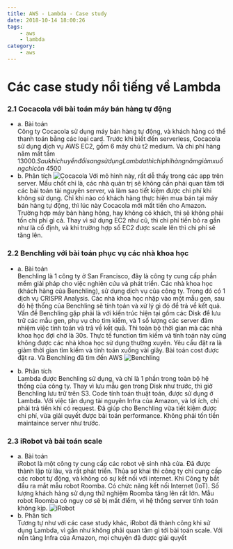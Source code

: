 ```yaml
---
title: AWS - Lambda - Case study
date: 2018-10-14 18:00:26
tags:
    - aws
    - lambda
category: 
    - aws
---
```


# Các case study nổi tiếng về Lambda
### 2.1 Cocacola với bài toán máy bán hàng tự động
- a. Bài toán   
Công ty Cocacola sử dụng máy bán hàng tự động, và khách hàng có thể thanh toán bằng các loại card.
Trước khi biết đến serverless, Cocacola sử dụng dịch vụ AWS EC2, gồm 6 máy chủ t2 medium. 
Và chi phí hàng năm mất tầm $13000. 
Sau khi chuyển đổi sang sử dụng Lambda thì chi phí hàng năm giảm xuống chỉ còn ~$4500
- b. Phân tích
![Cocacola](https://dashbird.io/images/blog/2018-07-04/coca-cola-serverless-setup.jpg)
Với mô hình này, rất dễ thấy trong các app trên server.
Mấu chốt chỉ là, các nhà quản trị sẽ không cần phải quan tâm tới các bài toán tài nguyên server, 
và làm sao tiết kiệm được chi phí khi không sử dụng.
Chỉ khi nào có khách hàng thực hiện mua bán tại máy bán hàng tự động, thì lúc này Cocacola mới mất tiền cho Amazon.
Trường hợp máy bàn hàng hỏng, hay không có khách, thì sẽ không phải tốn chi phí gì cả.
Thay vì sử dụng EC2 như cũ, thì chi phí tiền bỏ ra gần như là cố định, và khi trường hợp số EC2 được scale lên thì chi phí sẽ tăng lên.

### 2.2 Benchling với bài toán phục vụ các nhà khoa học
- a. Bài toán   
Benchling là 1 công ty ở San Francisco, đây là công ty cung cấp phần mềm giải pháp cho việc nghiên cứu và phát triển.
Các nhà khoa học (khách hàng của Benchling), sử dụng dịch vụ của công ty. 
Trong đó có 1 dịch vụ CRISPR Analysis. Các nhà khoa học nhập vào một mẫu gen, sau đó hệ thống của Benchling sẽ tính toán và xử lý gì đó để trả về kết quả.
Vấn đề Benchling gặp phải là với kiến trúc hiện tại gồm các Disk để lưu trữ các mẫu gen, phụ vụ cho tìm kiếm, và 1 số lượng các server đảm nhiệm việc tính toán và trả về kết quả.
Thì toàn bộ thời gian mà các nhà khoa học đợi chờ là 30s. 
Thực tế function tìm kiếm và tính toán này cũng không được các nhà khoa học sử dụng thường xuyên.
Yêu cầu đặt ra là giảm thời gian tìm kiếm và tính toán xuống vài giây. 
Bài toán cost được đặt ra. Và Benchling đã tìm đến AWS 
![Benchling](https://d1.awsstatic.com/case-studies/Benchling_architecture.945030da5d79e92d3d4da65a9c3ffb5af4fdbc79.jpg)

- b. Phân tích  
Lambda được Benchling sử dụng, và chỉ là 1 phần trong toàn bộ hệ thống của công ty.
Thay vì lưu mẫu gen trong Disk như trước, thì giờ Benchling lưu trữ trên S3.
Code tính toán thuật toán, được sử dụng ở Lambda.
Với việc tận dụng tài nguyên Infra của Amazon, và lợi ích, chỉ phải trả tiền khi có request. Đã giúp cho Benchling vừa tiết kiệm được chi phí, vừa giải quyết được bài toán performance.
Không phải tốn tiền maintaince server như trước.
### 2.3 iRobot và bài toán scale
- a. Bài toán   
iRobot là một công ty cung cấp các robot vệ sinh nhà cửa. Đã được thành lập từ lâu, và rất phát triển.
Thủa sơ khai thì công ty chỉ cung cấp các robot tự động, và không có sự kết nối với internet.
Khi Công ty bắt đầu ra mắt mẫu robot Roomba. Có chức năng kết nối Internet (IoT).
Số lượng khách hàng sử dụng thử nghiệm Roomba tăng lên rất lớn. 
Mẫu robot Roomba có nguy cơ sẽ bị mất điểm, vì hệ thống server tính toán không kịp.
![iRobot](https://d1.awsstatic.com/case-studies/US/Robot%20registration.b172a8d0a29446cd78ed7bab60c79534b4bb53c4.PNG)
- b. Phân tích  
Tương tự như với các case study khác, iRobot đã thành công khi sử dụng Lambda, 
vì gần như không phải quan tâm gì tới bài toán scale. 
Với nền tảng Infra của Amazon, mọi chuyện đã được giải quyết


